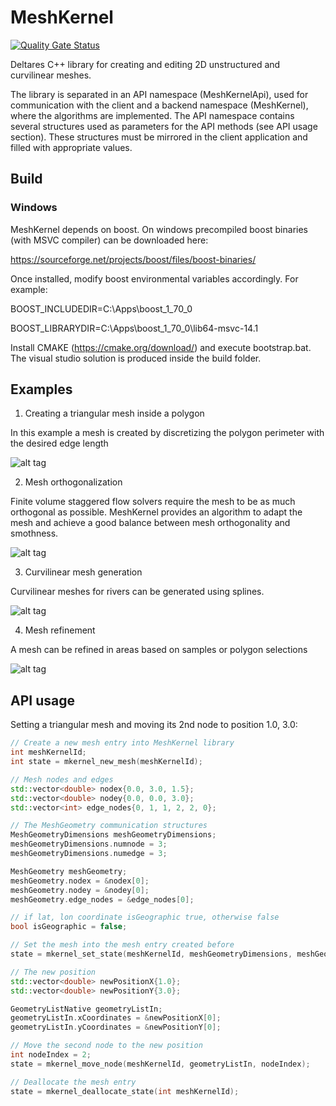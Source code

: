 # MeshKernel
[![Quality Gate Status](https://sonarcloud.io/api/project_badges/measure?project=Deltares_Grid_Editor_back-end&metric=alert_status)](https://sonarcloud.io/dashboard?id=Deltares_Grid_Editor_back-end)

Deltares C++ library for creating and editing 2D unstructured and curvilinear meshes.

The library is separated in an API namespace (MeshKernelApi), used for communication with the client and a backend namespace (MeshKernel), where the algorithms are implemented. 
The API namespace contains several structures used as parameters for the API methods (see API usage section). 
These structures must be mirrored in the client application and filled with appropriate values.

## Build

### Windows

MeshKernel depends on boost. On windows precompiled boost binaries (with MSVC compiler) can be downloaded here:

https://sourceforge.net/projects/boost/files/boost-binaries/ 

Once installed, modify boost environmental variables accordingly. For example:

BOOST_INCLUDEDIR=C:\Apps\boost_1_70_0

BOOST_LIBRARYDIR=C:\Apps\boost_1_70_0\lib64-msvc-14.1

Install CMAKE (https://cmake.org/download/) and execute bootstrap.bat. The visual studio solution is produced inside the build folder.


## Examples

1. Creating a triangular mesh inside a polygon

In this example a mesh is created by discretizing the polygon perimeter with the desired edge length

![alt tag](doc/figures/TriangularMeshInPolygon.jpg)

2. Mesh orthogonalization

Finite volume staggered flow solvers require the mesh to be as much orthogonal as possible. 
MeshKernel provides an algorithm to adapt the mesh and achieve a good balance between mesh orthogonality and smothness.

![alt tag](doc/figures/MeshOrthogonalization.jpg)

3. Curvilinear mesh generation

Curvilinear meshes for rivers can be generated using splines.

![alt tag](doc/figures/OrthogonalCurvilinearGrid.jpg)

4. Mesh refinement

A mesh can be refined in areas based on samples or polygon selections 

![alt tag](doc/figures/GridRefinement.jpg)


## API usage

Setting a triangular mesh and moving its 2nd node to position 1.0, 3.0:
```c++
// Create a new mesh entry into MeshKernel library
int meshKernelId;
int state = mkernel_new_mesh(meshKernelId);

// Mesh nodes and edges
std::vector<double> nodex{0.0, 3.0, 1.5};
std::vector<double> nodey{0.0, 0.0, 3.0};
std::vector<int> edge_nodes{0, 1, 1, 2, 2, 0};

// The MeshGeometry communication structures
MeshGeometryDimensions meshGeometryDimensions;
meshGeometryDimensions.numnode = 3;
meshGeometryDimensions.numedge = 3;

MeshGeometry meshGeometry;
meshGeometry.nodex = &nodex[0];
meshGeometry.nodey = &nodey[0];
meshGeometry.edge_nodes = &edge_nodes[0];

// if lat, lon coordinate isGeographic true, otherwise false
bool isGeographic = false;

// Set the mesh into the mesh entry created before
state = mkernel_set_state(meshKernelId, meshGeometryDimensions, meshGeometry, isGeographic);

// The new position
std::vector<double> newPositionX{1.0};
std::vector<double> newPositionY{3.0};

GeometryListNative geometryListIn;
geometryListIn.xCoordinates = &newPositionX[0];
geometryListIn.yCoordinates = &newPositionY[0];

// Move the second node to the new position  
int nodeIndex = 2; 
state = mkernel_move_node(meshKernelId, geometryListIn, nodeIndex);

// Deallocate the mesh entry
state = mkernel_deallocate_state(int meshKernelId);
```
